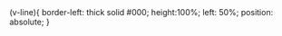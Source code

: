 
<div class="v-line">
</div>
(v-line){
 border-left: thick solid #000;
 height:100%;
 left: 50%;
 position: absolute;
}
  



